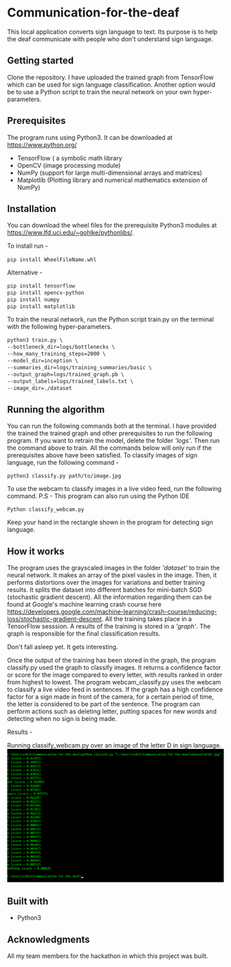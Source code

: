 # Communication-for-the-deaf
This local application converts sign language to text. Its purpose is to help the deaf communicate with people who don't understand sign language.
## Getting started
Clone the repository. I have uploaded the trained graph from TensorFlow which can be used for sign language classification. Another option would be to use a Python script to train the neural network on your own hyper-parameters.
## Prerequisites
The program runs using Python3. It can be downloaded at https://www.python.org/
* TensorFlow ( a symbolic math library 
* OpenCV (image processing module)
* NumPy (support for large multi-dimensional arrays and matrices)
* Matplotlib (Plotting library and numerical mathematics extension  of NumPy)
## Installation
You can download the wheel files for the prerequisite Python3 modules at https://www.lfd.uci.edu/~gohlke/pythonlibs/. 

To install run -

`pip install WheelFileName.whl`

Alternative - 

    pip install tensorflow
    pip install opencv-python
    pip install numpy
    pip install matplotlib

To train the neural network, run the Python script train.py on the terminal with the following hyper-parameters.

    python3 train.py \
    --bottleneck_dir=logs/bottlenecks \
    --how_many_training_steps=2000 \
    --model_dir=inception \
    --summaries_dir=logs/training_summaries/basic \
    --output_graph=logs/trained_graph.pb \
    --output_labels=logs/trained_labels.txt \
    --image_dir=./dataset
## Running the algorithm
You can run the following commands both at the terminal. I have provided the trained the trained graph and other prerequisites to run the following program. If you want to retrain the model, delete the folder *'logs'*. Then run the command above to train. All the commands below will only run if the prerequisites above have been satisfied. 
To classify images of sign language, run the following command -

    python3 classify.py path/to/image.jpg
To use the webcam to classify images in a live video feed, run the following command. P.S - This program can also run using the Python IDE

    Python classify_webcam.py
    
Keep your hand in the rectangle shown in the program for detecting sign language.
## How it works
The program uses the grayscaled images in the folder *'dataset'* to train the neural network. It makes an array of the pixel vaules in the image. Then, it performs distortions over the images for variations and better training results. It splits the dataset into different batches for  mini-batch SGD (stochastic gradient descent). All the information regarding them can be found at Google's machine learning crash course here https://developers.google.com/machine-learning/crash-course/reducing-loss/stochastic-gradient-descent.
All the training takes place in a TensorFlow sesssion. A results of the training is stored in a *'graph'*. The graph is responsible for the final classification results. 

Don't fall asleep yet. It gets interesting.

Once the output of the training has been stored in the graph, the program classify.py used the graph to classify images. It returns a confidence factor or score for the image compared to every letter, with results ranked in order from highest to lowest. The program webcam_classify.py uses the webcam to classify a live video feed in sentences. If the graph has a high confidence factor for a sign made in front of the camera, for a certain period of time, the letter is considered to be part of the sentence. The program can perform actions such as deleting letter, putting spaces for new words and detecting when no sign is being made.

Results - 

Running classify_webcam.py over an image of the letter D in sign language.\
![GitHub Logo](/Results/classifyImage_result.png)

## Built with
* Python3
## Acknowledgments
All my team members for the hackathon in which this project was built.







